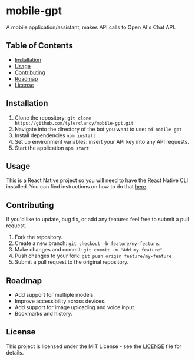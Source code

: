 # mobile-gpt
A mobile application/assistant, makes API calls to Open AI's Chat API.

## Table of Contents

- [Installation](#installation)
- [Usage](#usage)
- [Contributing](#contributing)
- [Roadmap](#roadmap)
- [License](#license)

## Installation

1. Clone the repository: `git clone https://github.com/tylerclancy/mobile-gpt.git`
2. Navigate into the directory of the bot you want to use: `cd mobile-gpt`
3. Install dependencies `npm install`
4. Set up environment variables: insert your API key into any API requests.
5. Start the application `npm start`

## Usage

This is a React Native project so you will need to have the React Native CLI installed. You can find instructions on how to do that [here](https://reactnative.dev/docs/environment-setup).

## Contributing

If you'd like to update, bug fix, or add any features feel free to submit a pull request.

1. Fork the repository.
2. Create a new branch: `git checkout -b feature/my-feature`.
3. Make changes and commit: `git commit -m "Add my feature"`.
4. Push changes to your fork: `git push origin feature/my-feature`
5. Submit a pull request to the original repository.

## Roadmap

* Add support for multiple models.
* Improve accessibility across devices.
* Add support for image uploading and voice input.
* Bookmarks and history.

## License

This project is licensed under the MIT License - see the [LICENSE](LICENSE) file for details.
